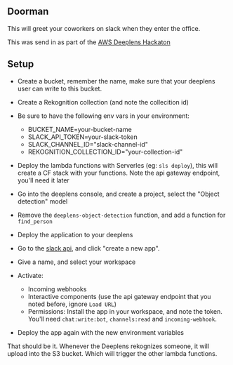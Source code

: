 Doorman
-------
This will greet your coworkers on slack when they enter the office.

This was send in as part of the [AWS Deeplens Hackaton](https://devpost.com/software/doorman-a1oh0e)


Setup
-----

- Create a bucket, remember the name, make sure that your deeplens user can write to this bucket.
- Create a Rekognition collection (and note the collecition id)
- Be sure to have the following env vars in your environment:
  - BUCKET_NAME=your-bucket-name
  - SLACK_API_TOKEN=your-slack-token
  - SLACK_CHANNEL_ID="slack-channel-id"
  - REKOGNITION_COLLECTION_ID="your-collection-id"

- Deploy the lambda functions with Serverles (eg: `sls deploy`), this will create a CF stack with your functions. Note the api gateway endpoint, you'll need it later

- Go into the deeplens console, and create a project, select the "Object detection" model
- Remove the `deeplens-object-detection` function, and add a function for `find_person`
- Deploy the application to your deeplens

- Go to the [slack api](https://api.slack.com/apps), and click "create a new app".
- Give a name, and select your workspace
- Activate:
  - Incoming webhooks
  - Interactive components (use the api gateway endpoint that you noted before, ignore `Load URL`)
  - Permissions: Install the app in your workspace, and note the token. You'll need `chat:write:bot`, `channels:read` and `incoming-webhook`.
- Deploy the app again with the new environment variables

That should be it. Whenever the Deeplens rekognizes someone, it will upload into the S3 bucket. Which will trigger the other lambda functions.
